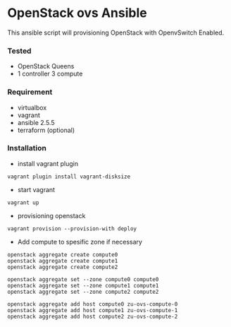 # OpenStack ovs Ansible
This ansible script will provisioning OpenStack with OpenvSwitch Enabled.

### Tested
- OpenStack Queens
- 1 controller 3 compute

### Requirement
- virtualbox
- vagrant
- ansible 2.5.5
- terraform (optional)

### Installation
- install vagrant plugin
```
vagrant plugin install vagrant-disksize
```

- start vagrant
```
vagrant up
```

- provisioning openstack
```
vagrant provision --provision-with deploy
```

- Add compute to spesific zone if necessary
```
openstack aggregate create compute0
openstack aggregate create compute1
openstack aggregate create compute2

openstack aggregate set --zone compute0 compute0
openstack aggregate set --zone compute1 compute1
openstack aggregate set --zone compute2 compute2

openstack aggregate add host compute0 zu-ovs-compute-0
openstack aggregate add host compute1 zu-ovs-compute-1
openstack aggregate add host compute2 zu-ovs-compute-2
```
